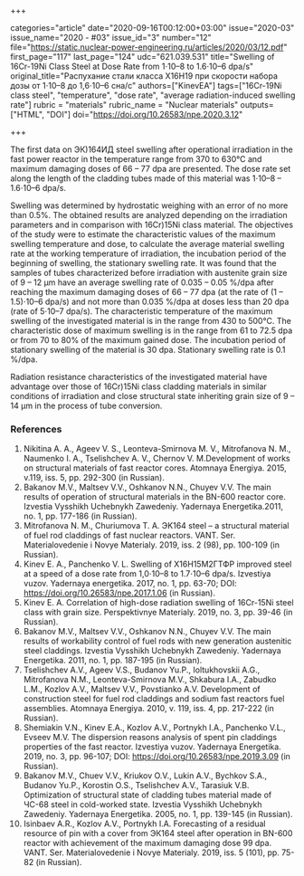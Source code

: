+++

categories="article"
date="2020-09-16T00:12:00+03:00"
issue="2020-03"
issue_name="2020 - #03"
issue_id="3"
number="12"
file="https://static.nuclear-power-engineering.ru/articles/2020/03/12.pdf"
first_page="117"
last_page="124"
udc="621.039.531"
title="Swelling of 16Cr-19Ni Class Steel at Dose Rate from 1⋅10–8 to 1.6⋅10–6 dpa/s"
original_title="Распухание стали класса Х16Н19 при скорости набора дозы от 1⋅10–8 до 1,6⋅10–6 сна/с"
authors=["KinevEA"]
tags=["16Cr-19Ni class steel", "temperature", "dose rate", "average radiation-induced swelling rate"]
rubric = "materials"
rubric_name = "Nuclear materials"
outputs=["HTML", "DOI"]
doi="https://doi.org/10.26583/npe.2020.3.12"

+++

The first data on ЭК)164ИД steel swelling after operational irradiation in the fast power reactor in the temperature range from 370 to 630°C and maximum damaging doses of 66 – 77 dpa are presented. The dose rate set along the length of the cladding tubes made of this material was 1⋅10–8 – 1.6⋅10–6 dpa/s.

Swelling was determined by hydrostatic weighing with an error of no more than 0.5%. The obtained results are analyzed depending on the irradiation parameters and in comparison with 16Cr)15Ni class material. The objectives of the study were to estimate the characteristic values of the maximum swelling temperature and dose, to calculate the average material swelling rate at the working temperature of irradiation, the incubation period of the beginning of swelling, the stationary swelling rate. It was found that the samples of tubes characterized before irradiation with austenite grain size of 9 – 12 μm have an average swelling rate of 0.035 – 0.05 %/dpa after reaching the maximum damaging doses of 66 – 77 dpa (at the rate of (1 – 1.5)⋅10–6 dpa/s) and not more than 0.035 %/dpa at doses less than 20 dpa (rate of 5⋅10–7 dpa/s). The characteristic temperature of the maximum swelling of the investigated material is in the range from 430 to 500°С. The characteristic dose of maximum swelling is in the range from 61 to 72.5 dpa or from 70 to 80% of the maximum gained dose. The incubation period of stationary swelling of the material is 30 dpa. Stationary swelling rate is 0.1 %/dpa.

Radiation resistance characteristics of the investigated material have advantage over those of 16Cr)15Ni class cladding materials in similar conditions of irradiation and close structural state inheriting grain size of 9 – 14 μm in the process of tube conversion.

### References

1. Nikitina A. A., Ageev V. S., Leonteva-Smirnova M. V., Mitrofanova N. M., Naumenko I. A., Tselishchev A. V., Chernov V. M.Development of works on structural materials of fast reactor cores. Atomnaya Energiya. 2015, v.119, iss. 5, pp. 292-300 (in Russian).
2. Bakanov M.V., Maltsev V.V., Oshkanov N.N., Chuyev V.V. The main results of operation of structural materials in the BN-600 reactor core. Izvestia Vysshikh Uchebnykh Zawedeniy. Yadernaya Energetika.2011, no. 1, pp. 177-186 (in Russian).
3. Mitrofanova N. M., Churiumova T. А. ЭK164 steel – a structural material of fuel rod claddings of fast nuclear reactors. VANT. Ser. Materialovedenie i Novye Materialy. 2019, iss. 2 (98), pp. 100-109 (in Russian).
4. Kinev E. A., Panchenko V. L. Swelling of Х16Н15М2ГТФР improved steel at a speed of a dose rate from 1,0⋅10–8 to 1.7⋅10–6 dpa/s. Izvestiya vuzov. Yadernaya energetika. 2017, no. 1, pp. 63-70; DOI: https://doi.org/10.26583/npe.2017.1.06 (in Russian).
5. Kinev E. A. Correlation of high-dose radiation swelling of 16Cr-15Ni steel class with grain size. Perspektivnye Materialy. 2019, no. 3, pp. 39-46 (in Russian).
6. Bakanov M.V., Maltsev V.V., Oshkanov N.N., Chuyev V.V. The main results of workability control of fuel rods with new generation austenitic steel claddings. Izvestia Vysshikh Uchebnykh Zawedeniy. Yadernaya Energetika. 2011, no. 1, pp. 187-195 (in Russian).
7. Tselishchev A.V., Ageev V.S., Budanov Yu.P., Ioltukhovskii A.G., Mitrofanova N.M., Leonteva-Smirnova M.V., Shkabura I.A., Zabudko L.M., Kozlov A.V., Maltsev V.V., Povstianko A.V. Development of construction steel for fuel rod claddings and sodium fast reactors fuel assemblies. Atomnaya Energiya. 2010, v. 119, iss. 4, pp. 217-222 (in Russian).
8. Shemiakin V.N., Kinev E.A., Kozlov A.V., Portnykh I.A., Panchenko V.L., Evseev M.V. The dispersion reasons analysis of spent pin claddings properties of the fast reactor. Izvestiya vuzov. Yadernaya Energetika. 2019, no. 3, pp. 96-107; DOI: https://doi.org/10.26583/npe.2019.3.09 (in Russian).
9. Bakanov M.V., Chuev V.V., Kriukov O.V., Lukin A.V., Bychkov S.A., Budanov Yu.P., Korostin O.S., Tselishchev A.V., Tarasiuk V.B. Optimization of structural state of cladding tubes material made of ЧС-68 steel in cold-worked state. Izvestia Vysshikh Uchebnykh Zawedeniy. Yadernaya Energetika. 2005, no. 1, pp. 139-145 (in Russian).
10. Isinbaev A.R., Kozlov A.V., Portnykh I.A. Forecasting of a residual resource of pin with a cover from ЭК164 steel after operation in BN-600 reactor with achievement of the maximum damaging dose 99 dpa. VANT. Ser. Materialovedenie i Novye Materialy. 2019, iss. 5 (101), pp. 75-82 (in Russian).